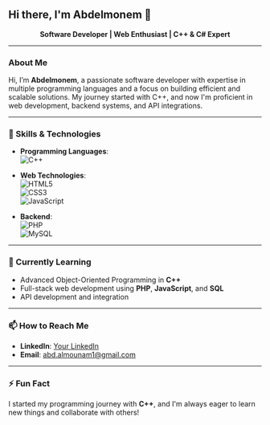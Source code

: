 ## Hi there, I'm Abdelmonem 👋


<p align="center">
  <strong>Software Developer | Web Enthusiast | C++ & C# Expert</strong>
</p>

---

### About Me

Hi, I’m **Abdelmonem**, a passionate software developer with expertise in multiple programming languages and a focus on building efficient and scalable solutions. My journey started with C++, and now I'm proficient in web development, backend systems, and API integrations.

---

### 🚀 Skills & Technologies

- **Programming Languages**:  
  <img src="https://img.shields.io/badge/C++-00599C?style=flat&logo=cplusplus&logoColor=white" alt="C++">  

- **Web Technologies**:  
  <img src="https://img.shields.io/badge/HTML5-E34F26?style=flat&logo=html5&logoColor=white" alt="HTML5">  
  <img src="https://img.shields.io/badge/CSS3-1572B6?style=flat&logo=css3" alt="CSS3">  
  <img src="https://img.shields.io/badge/JavaScript-F7DF1E?style=flat&logo=javascript&logoColor=black" alt="JavaScript">

- **Backend**:  
  <img src="https://img.shields.io/badge/PHP-777BB4?style=flat&logo=php&logoColor=white" alt="PHP">  
  <img src="https://img.shields.io/badge/MySQL-4479A1?style=flat&logo=mysql&logoColor=white" alt="MySQL">

---

### 🌱 Currently Learning
- Advanced Object-Oriented Programming in **C++**
- Full-stack web development using **PHP**, **JavaScript**, and **SQL**
- API development and integration

---

### 📫 How to Reach Me
- **LinkedIn**: [Your LinkedIn](#)
- **Email**: abd.almounam1@gmail.com

---

### ⚡ Fun Fact
I started my programming journey with **C++**, and I'm always eager to learn new things and collaborate with others!

